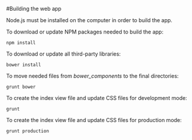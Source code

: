 #Building the web app

Node.js must be installed on the computer in order to build the app.

To download or update NPM packages needed to build the app:

	npm install

To download or update all third-party libraries:

	bower install
	
To move needed files from _bower_components_ to the final directories:
	
	grunt bower
	
To create the index view file and update CSS files for development mode:
	
	grunt 
	
To create the index view file and update CSS files for production mode:

	grunt production